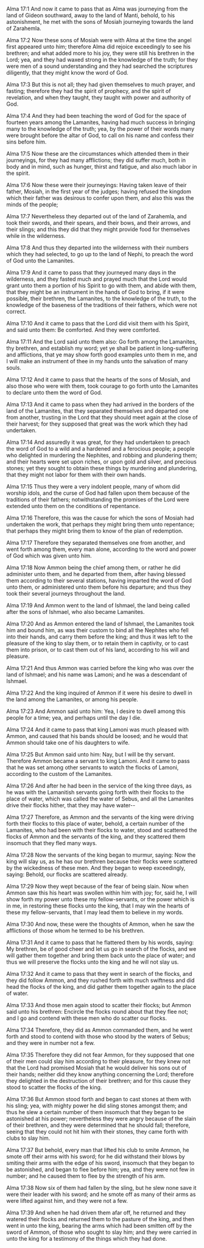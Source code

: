 Alma 17:1 And now it came to pass that as Alma was journeying from the
land of Gideon southward, away to the land of Manti, behold, to his
astonishment, he met with the sons of Mosiah journeying towards the land
of Zarahemla.

Alma 17:2 Now these sons of Mosiah were with Alma at the time the angel
first appeared unto him; therefore Alma did rejoice exceedingly to see
his brethren; and what added more to his joy, they were still his
brethren in the Lord; yea, and they had waxed strong in the knowledge of
the truth; for they were men of a sound understanding and they had
searched the scriptures diligently, that they might know the word of
God.

Alma 17:3 But this is not all; they had given themselves to much prayer,
and fasting; therefore they had the spirit of prophecy, and the spirit
of revelation, and when they taught, they taught with power and
authority of God.

Alma 17:4 And they had been teaching the word of God for the space of
fourteen years among the Lamanites, having had much success in bringing
many to the knowledge of the truth; yea, by the power of their words
many were brought before the altar of God, to call on his name and
confess their sins before him.

Alma 17:5 Now these are the circumstances which attended them in their
journeyings, for they had many afflictions; they did suffer much, both
in body and in mind, such as hunger, thirst and fatigue, and also much
labor in the spirit.

Alma 17:6 Now these were their journeyings: Having taken leave of their
father, Mosiah, in the first year of the judges; having refused the
kingdom which their father was desirous to confer upon them, and also
this was the minds of the people;

Alma 17:7 Nevertheless they departed out of the land of Zarahemla, and
took their swords, and their spears, and their bows, and their arrows,
and their slings; and this they did that they might provide food for
themselves while in the wilderness.

Alma 17:8 And thus they departed into the wilderness with their numbers
which they had selected, to go up to the land of Nephi, to preach the
word of God unto the Lamanites.

Alma 17:9 And it came to pass that they journeyed many days in the
wilderness, and they fasted much and prayed much that the Lord would
grant unto them a portion of his Spirit to go with them, and abide with
them, that they might be an instrument in the hands of God to bring, if
it were possible, their brethren, the Lamanites, to the knowledge of the
truth, to the knowledge of the baseness of the traditions of their
fathers, which were not correct.

Alma 17:10 And it came to pass that the Lord did visit them with his
Spirit, and said unto them: Be comforted. And they were comforted.

Alma 17:11 And the Lord said unto them also: Go forth among the
Lamanites, thy brethren, and establish my word; yet ye shall be patient
in long-suffering and afflictions, that ye may show forth good examples
unto them in me, and I will make an instrument of thee in my hands unto
the salvation of many souls.

Alma 17:12 And it came to pass that the hearts of the sons of Mosiah,
and also those who were with them, took courage to go forth unto the
Lamanites to declare unto them the word of God.

Alma 17:13 And it came to pass when they had arrived in the borders of
the land of the Lamanites, that they separated themselves and departed
one from another, trusting in the Lord that they should meet again at
the close of their harvest; for they supposed that great was the work
which they had undertaken.

Alma 17:14 And assuredly it was great, for they had undertaken to preach
the word of God to a wild and a hardened and a ferocious people; a
people who delighted in murdering the Nephites, and robbing and
plundering them; and their hearts were set upon riches, or upon gold and
silver, and precious stones; yet they sought to obtain these things by
murdering and plundering, that they might not labor for them with their
own hands.

Alma 17:15 Thus they were a very indolent people, many of whom did
worship idols, and the curse of God had fallen upon them because of the
traditions of their fathers; notwithstanding the promises of the Lord
were extended unto them on the conditions of repentance.

Alma 17:16 Therefore, this was the cause for which the sons of Mosiah
had undertaken the work, that perhaps they might bring them unto
repentance; that perhaps they might bring them to know of the plan of
redemption.

Alma 17:17 Therefore they separated themselves one from another, and
went forth among them, every man alone, according to the word and power
of God which was given unto him.

Alma 17:18 Now Ammon being the chief among them, or rather he did
administer unto them, and he departed from them, after having blessed
them according to their several stations, having imparted the word of
God unto them, or administered unto them before his departure; and thus
they took their several journeys throughout the land.

Alma 17:19 And Ammon went to the land of Ishmael, the land being called
after the sons of Ishmael, who also became Lamanites.

Alma 17:20 And as Ammon entered the land of Ishmael, the Lamanites took
him and bound him, as was their custom to bind all the Nephites who fell
into their hands, and carry them before the king; and thus it was left
to the pleasure of the king to slay them, or to retain them in
captivity, or to cast them into prison, or to cast them out of his land,
according to his will and pleasure.

Alma 17:21 And thus Ammon was carried before the king who was over the
land of Ishmael; and his name was Lamoni; and he was a descendant of
Ishmael.

Alma 17:22 And the king inquired of Ammon if it were his desire to dwell
in the land among the Lamanites, or among his people.

Alma 17:23 And Ammon said unto him: Yea, I desire to dwell among this
people for a time; yea, and perhaps until the day I die.

Alma 17:24 And it came to pass that king Lamoni was much pleased with
Ammon, and caused that his bands should be loosed; and he would that
Ammon should take one of his daughters to wife.

Alma 17:25 But Ammon said unto him: Nay, but I will be thy servant.
Therefore Ammon became a servant to king Lamoni. And it came to pass
that he was set among other servants to watch the flocks of Lamoni,
according to the custom of the Lamanites.

Alma 17:26 And after he had been in the service of the king three days,
as he was with the Lamanitish servants going forth with their flocks to
the place of water, which was called the water of Sebus, and all the
Lamanites drive their flocks hither, that they may have water--

Alma 17:27 Therefore, as Ammon and the servants of the king were driving
forth their flocks to this place of water, behold, a certain number of
the Lamanites, who had been with their flocks to water, stood and
scattered the flocks of Ammon and the servants of the king, and they
scattered them insomuch that they fled many ways.

Alma 17:28 Now the servants of the king began to murmur, saying: Now the
king will slay us, as he has our brethren because their flocks were
scattered by the wickedness of these men. And they began to weep
exceedingly, saying: Behold, our flocks are scattered already.

Alma 17:29 Now they wept because of the fear of being slain. Now when
Ammon saw this his heart was swollen within him with joy; for, said he,
I will show forth my power unto these my fellow-servants, or the power
which is in me, in restoring these flocks unto the king, that I may win
the hearts of these my fellow-servants, that I may lead them to believe
in my words.

Alma 17:30 And now, these were the thoughts of Ammon, when he saw the
afflictions of those whom he termed to be his brethren.

Alma 17:31 And it came to pass that he flattered them by his words,
saying: My brethren, be of good cheer and let us go in search of the
flocks, and we will gather them together and bring them back unto the
place of water; and thus we will preserve the flocks unto the king and
he will not slay us.

Alma 17:32 And it came to pass that they went in search of the flocks,
and they did follow Ammon, and they rushed forth with much swiftness and
did head the flocks of the king, and did gather them together again to
the place of water.

Alma 17:33 And those men again stood to scatter their flocks; but Ammon
said unto his brethren: Encircle the flocks round about that they flee
not; and I go and contend with these men who do scatter our flocks.

Alma 17:34 Therefore, they did as Ammon commanded them, and he went
forth and stood to contend with those who stood by the waters of Sebus;
and they were in number not a few.

Alma 17:35 Therefore they did not fear Ammon, for they supposed that one
of their men could slay him according to their pleasure, for they knew
not that the Lord had promised Mosiah that he would deliver his sons out
of their hands; neither did they know anything concerning the Lord;
therefore they delighted in the destruction of their brethren; and for
this cause they stood to scatter the flocks of the king.

Alma 17:36 But Ammon stood forth and began to cast stones at them with
his sling; yea, with mighty power he did sling stones amongst them; and
thus he slew a certain number of them insomuch that they began to be
astonished at his power; nevertheless they were angry because of the
slain of their brethren, and they were determined that he should fall;
therefore, seeing that they could not hit him with their stones, they
came forth with clubs to slay him.

Alma 17:37 But behold, every man that lifted his club to smite Ammon, he
smote off their arms with his sword; for he did withstand their blows by
smiting their arms with the edge of his sword, insomuch that they began
to be astonished, and began to flee before him; yea, and they were not
few in number; and he caused them to flee by the strength of his arm.

Alma 17:38 Now six of them had fallen by the sling, but he slew none
save it were their leader with his sword; and he smote off as many of
their arms as were lifted against him, and they were not a few.

Alma 17:39 And when he had driven them afar off, he returned and they
watered their flocks and returned them to the pasture of the king, and
then went in unto the king, bearing the arms which had been smitten off
by the sword of Ammon, of those who sought to slay him; and they were
carried in unto the king for a testimony of the things which they had
done.
